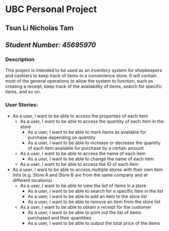 # **UBC Personal Project**

## Tsun Li Nicholas Tam
## *Student Number: 45695970*

### Description
This project is intended to be used as an inventory system for shopkeepers and cashiers to keep track of items in a 
convenience store. It will contain most of the general operations to allow the system to function, such as creating a 
receipt, keep track of the availability of items, search for specific items, and so on.

### User Stories:
- As a user, I want to be able to access the properties of each item
    - As a user, I want to be able to access the quantity of each item in the store
        - As a user, I want to be able to mark items as available for purchase depending on quantity
        - As a user, I want to be able to increase or decrease the quantity of each item available for purchase by a 
certain amount
    - As a user, I want to be able to access the name of each item
      - As a user, I want to be able to change the name of each item
    - As a user, I want to be able to access the ID of each item
- As a user, I want to be able to access multiple stores with their own item lists (e.g. Store A and Store B are from
    the same company and at different locations)
  - As a user, I want to be able to view the list of items in a store
    - As a user, I want to be able to search for a specific item in the list
    - As a user, I want to be able to add an item to the store list
    - As a user, I want to be able to remove an item from the store list
  - As a user, I want to be able to obtain a receipt for the customer
    - As a user, I want to be able to print out the list of items purchased and their quantities
    - As a user, I want to be able to output the total price of the items
